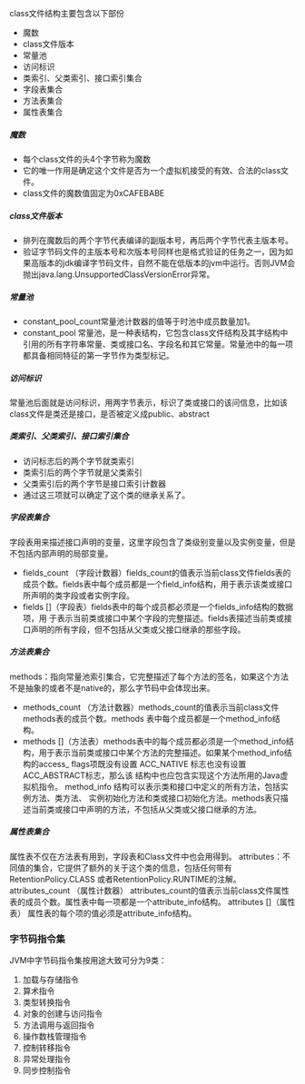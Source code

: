 class文件结构主要包含以下部份
* 魔数
* class文件版本
* 常量池
* 访问标识
* 类索引、父类索引、接口索引集合
* 字段表集合
* 方法表集合
* 属性表集合


##### 魔数
* 每个class文件的头4个字节称为魔数
* 它的唯一作用是确定这个文件是否为一个虚拟机接受的有效、合法的class文件。
* class文件的魔数值固定为0xCAFEBABE

##### class文件版本
* 排列在魔数后的两个字节代表编译的副版本号，再后两个字节代表主版本号。
* 验证字节码文件的主版本号和次版本号同样也是格式验证的任务之一，因为如果高版本的jdk编译字节码文件，自然不能在低版本的jvm中运行。否则JVM会抛出java.lang.UnsupportedClassVersionError异常。

##### 常量池
* constant_pool_count常量池计数器的值等于时池中成员数量加1。
* constant_pool 常量池，是一种表结构，它包含class文件结构及其字结构中引用的所有字符串常量、类或接口名、字段名和其它常量。常量池中的每一项都具备相同特征的第一字节作为类型标记。

##### 访问标识
常量池后面就是访问标识，用两字节表示，标识了类或接口的该问信息，比如该class文件是类还是接口，是否被定义成public、abstract

##### 类索引、父类索引、接口索引集合
* 访问标志后的两个字节就类索引
* 类索引后的两个字节就是父类索引
* 父类索引后的两个字节是接口索引计数器
* 通过这三项就可以确定了这个类的继承关系了。

##### 字段表集合
字段表用来描述接口声明的变量，这里字段包含了类级别变量以及实例变量，但是不包括内部声明的局部变量。
* fields_count （字段计数器）fields_count的值表示当前class文件fields表的成员个数。fields表中每个成员都是一个field_info结构，用于表示该类或接口所声明的类字段或者实例字段。
* fields []（字段表）fields表中的每个成员都必须是一个fields_info结构的数据项，用 于表示当前类或接口中某个字段的完整描述。fields表描述当前类或接口声明的所有字段，但不包括从父类或父接口继承的那些字段。

##### 方法表集合
methods：指向常量池索引集合，它完整描述了每个方法的签名，如果这个方法不是抽象的或者不是native的，那么字节码中会体现出来。

* methods_count （方法计数器）methods_count的值表示当前class文件methods表的成员个数。methods 表中每个成员都是一个method_info结构。
* methods []（方法表）methods表中的每个成员都必须是一个method_info结构，用于表示当前类或接口中某个方法的完整描述。如果某个method_info结构的access_ flags项既没有设置 ACC_NATIVE 标志也没有设置ACC_ABSTRACT标志，那么该 结构中也应包含实现这个方法所用的Java虚拟机指令。
method_info 结构可以表示类和接口中定义的所有方法，包括实例方法、类方法、 实例初始化方法和类或接口初始化方法。methods表只描述当前类或接口中声明的方法，不包括从父类或父接口继承的方法。

##### 属性表集合
属性表不仅在方法表有用到，字段表和Class文件中也会用得到。
attributes：不同值的集合，它提供了额外的关于这个类的信息，包括任何带有RetentionPolicy.CLASS 或者RetentionPolicy.RUNTIME的注解。
attributes_count （属性计数器）
attributes_count的值表示当前class文件属性表的成员个数。属性表中每一项都是一个attribute_info结构。
attributes []（属性表）
属性表的每个项的值必须是attribute_info结构。


### 字节码指令集
JVM中字节码指令集按用途大致可分为9类： 

1. 加载与存储指令
1. 算术指令
1. 类型转换指令
1. 对象的创建与访问指令
1. 方法调用与返回指令
1. 操作数栈管理指令
1. 控制转移指令
1. 异常处理指令
1. 同步控制指令